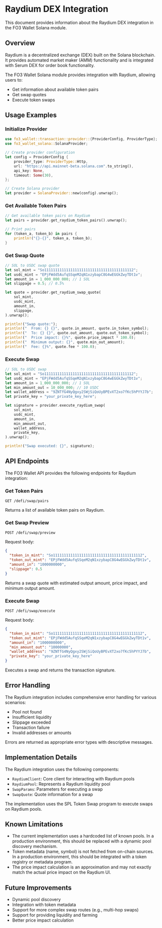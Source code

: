 # Raydium DEX Integration

This document provides information about the Raydium DEX integration in the FO3 Wallet Solana module.

## Overview

Raydium is a decentralized exchange (DEX) built on the Solana blockchain. It provides automated market maker (AMM) functionality and is integrated with Serum DEX for order book functionality.

The FO3 Wallet Solana module provides integration with Raydium, allowing users to:

- Get information about available token pairs
- Get swap quotes
- Execute token swaps

## Usage Examples

### Initialize Provider

```rust
use fo3_wallet::transaction::provider::{ProviderConfig, ProviderType};
use fo3_wallet_solana::SolanaProvider;

// Create provider configuration
let config = ProviderConfig {
    provider_type: ProviderType::Http,
    url: "https://api.mainnet-beta.solana.com".to_string(),
    api_key: None,
    timeout: Some(30),
};

// Create Solana provider
let provider = SolanaProvider::new(config).unwrap();
```

### Get Available Token Pairs

```rust
// Get available token pairs on Raydium
let pairs = provider.get_raydium_token_pairs().unwrap();

// Print pairs
for (token_a, token_b) in pairs {
    println!("{}-{}", token_a, token_b);
}
```

### Get Swap Quote

```rust
// SOL to USDC swap quote
let sol_mint = "So11111111111111111111111111111111111111112";
let usdc_mint = "EPjFWdd5AufqSSqeM2qN1xzybapC8G4wEGGkZwyTDt1v";
let amount_in = 1_000_000_000; // 1 SOL
let slippage = 0.5; // 0.5%

let quote = provider.get_raydium_swap_quote(
    sol_mint,
    usdc_mint,
    amount_in,
    slippage,
).unwrap();

println!("Swap quote:");
println!("  From: {} {}", quote.in_amount, quote.in_token_symbol);
println!("  To: {} {}", quote.out_amount, quote.out_token_symbol);
println!("  Price impact: {}%", quote.price_impact * 100.0);
println!("  Minimum output: {}", quote.min_out_amount);
println!("  Fee: {}%", quote.fee * 100.0);
```

### Execute Swap

```rust
// SOL to USDC swap
let sol_mint = "So11111111111111111111111111111111111111112";
let usdc_mint = "EPjFWdd5AufqSSqeM2qN1xzybapC8G4wEGGkZwyTDt1v";
let amount_in = 1_000_000_000; // 1 SOL
let min_amount_out = 10_000_000; // 10 USDC
let wallet_address = "9ZNTfG4NyQgxy2SWjSiQoUyBPEvXT2xo7fKc5hPYYJ7b";
let private_key = "your_private_key_here";

let signature = provider.execute_raydium_swap(
    sol_mint,
    usdc_mint,
    amount_in,
    min_amount_out,
    wallet_address,
    private_key,
).unwrap();

println!("Swap executed: {}", signature);
```

## API Endpoints

The FO3 Wallet API provides the following endpoints for Raydium integration:

### Get Token Pairs

```
GET /defi/swap/pairs
```

Returns a list of available token pairs on Raydium.

### Get Swap Preview

```
POST /defi/swap/preview
```

Request body:
```json
{
  "token_in_mint": "So11111111111111111111111111111111111111112",
  "token_out_mint": "EPjFWdd5AufqSSqeM2qN1xzybapC8G4wEGGkZwyTDt1v",
  "amount_in": "1000000000",
  "slippage": 0.5
}
```

Returns a swap quote with estimated output amount, price impact, and minimum output amount.

### Execute Swap

```
POST /defi/swap/execute
```

Request body:
```json
{
  "token_in_mint": "So11111111111111111111111111111111111111112",
  "token_out_mint": "EPjFWdd5AufqSSqeM2qN1xzybapC8G4wEGGkZwyTDt1v",
  "amount_in": "1000000000",
  "min_amount_out": "10000000",
  "wallet_address": "9ZNTfG4NyQgxy2SWjSiQoUyBPEvXT2xo7fKc5hPYYJ7b",
  "private_key": "your_private_key_here"
}
```

Executes a swap and returns the transaction signature.

## Error Handling

The Raydium integration includes comprehensive error handling for various scenarios:

- Pool not found
- Insufficient liquidity
- Slippage exceeded
- Transaction failure
- Invalid addresses or amounts

Errors are returned as appropriate error types with descriptive messages.

## Implementation Details

The Raydium integration uses the following components:

- `RaydiumClient`: Core client for interacting with Raydium pools
- `RaydiumPool`: Represents a Raydium liquidity pool
- `SwapParams`: Parameters for executing a swap
- `SwapQuote`: Quote information for a swap

The implementation uses the SPL Token Swap program to execute swaps on Raydium pools.

## Known Limitations

- The current implementation uses a hardcoded list of known pools. In a production environment, this should be replaced with a dynamic pool discovery mechanism.
- Token metadata (name, symbol) is not fetched from on-chain sources. In a production environment, this should be integrated with a token registry or metadata program.
- The price impact calculation is an approximation and may not exactly match the actual price impact on the Raydium UI.

## Future Improvements

- Dynamic pool discovery
- Integration with token metadata
- Support for more complex swap routes (e.g., multi-hop swaps)
- Support for providing liquidity and farming
- Better price impact calculation

